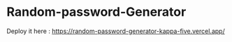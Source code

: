 # Random-password-Generator
Deploy it here : https://random-password-generator-kappa-five.vercel.app/
